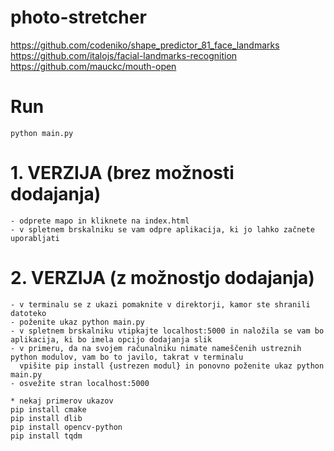 # photo-stretcher

https://github.com/codeniko/shape_predictor_81_face_landmarks  
https://github.com/italojs/facial-landmarks-recognition  
https://github.com/mauckc/mouth-open

# Run

```
python main.py
```

# 1. VERZIJA (brez možnosti dodajanja)
	
	- odprete mapo in kliknete na index.html
	- v spletnem brskalniku se vam odpre aplikacija, ki jo lahko začnete uporabljati

# 2. VERZIJA (z možnostjo dodajanja)

	- v terminalu se z ukazi pomaknite v direktorji, kamor ste shranili datoteko
	- poženite ukaz python main.py
	- v spletnem brskalniku vtipkajte localhost:5000 in naložila se vam bo aplikacija, ki bo imela opcijo dodajanja slik
	- v primeru, da na svojem računalniku nimate nameščenih ustreznih python modulov, vam bo to javilo, takrat v terminalu 
	  vpišite pip install {ustrezen modul} in ponovno poženite ukaz python main.py 
	- osvežite stran localhost:5000




```
* nekaj primerov ukazov
pip install cmake
pip install dlib
pip install opencv-python
pip install tqdm
```


